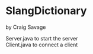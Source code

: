 # SlangDictionary
by Craig Savage

Server.java to start the server  
Client.java to connect a client
